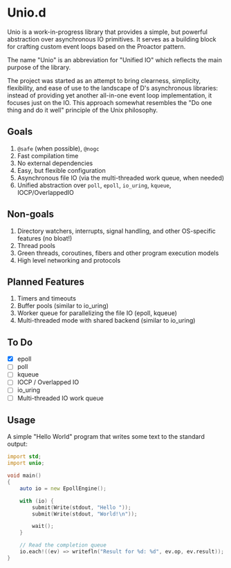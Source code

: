 # Unio.d

Unio is a work-in-progress library that provides a simple, but powerful abstraction over asynchronous IO primitives. It serves as a building block for crafting custom event loops based on the Proactor pattern.

The name "Unio" is an abbreviation for "Unified IO" which reflects the main purpose of the library.

The project was started as an attempt to bring clearness, simplicity, flexibility, and ease of use to the landscape of D's asynchronous libraries: instead of providing yet another all-in-one event loop implementation, it focuses just on the IO. This approach somewhat resembles the "Do one thing and do it well" principle of the Unix philosophy.

## Goals

1. `@safe` (when possible), `@nogc`
2. Fast compilation time
3. No external dependencies
4. Easy, but flexible configuration
5. Asynchronous file IO (via the multi-threaded work queue, when needed)
6. Unified abstraction over `poll`, `epoll`, `io_uring`, `kqueue`, IOCP/OverlappedIO

## Non-goals

1. Directory watchers, interrupts, signal handling, and other OS-specific features (no bloat!)
2. Thread pools
3. Green threads, coroutines, fibers and other program execution models
4. High level networking and protocols

## Planned Features

1. Timers and timeouts
2. Buffer pools (similar to io_uring)
3. Worker queue for parallelizing the file IO (epoll, kqueue)
4. Multi-threaded mode with shared backend (similar to io_uring)

## To Do

- [X] epoll
- [ ] poll
- [ ] kqueue
- [ ] IOCP / Overlapped IO
- [ ] io_uring
- [ ] Multi-threaded IO work queue

## Usage

A simple "Hello World" program that writes some text to the standard output:

```d
import std;
import unio;

void main()
{
    auto io = new EpollEngine();

    with (io) {
        submit(Write(stdout, "Hello "));
        submit(Write(stdout, "World!\n"));

        wait();
    }

    // Read the completion queue
    io.each!((ev) => writefln("Result for %d: %d", ev.op, ev.result));
}
```

